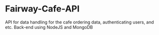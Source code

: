 # Fairway-Cafe-API
API for data handling for the cafe ordering data, authenticating users, and etc. Back-end using NodeJS and MongoDB
